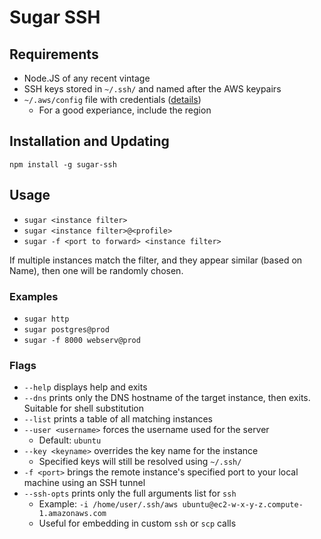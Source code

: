 # Sugar SSH

## Requirements
* Node.JS of any recent vintage
* SSH keys stored in ``~/.ssh/`` and named after the AWS keypairs
* `~/.aws/config` file with credentials ([details](https://github.com/aws/aws-cli#getting-started))
  * For a good experiance, include the region

## Installation and Updating
`npm install -g sugar-ssh`

## Usage
* `sugar <instance filter>`
* `sugar <instance filter>@<profile>`
* `sugar -f <port to forward> <instance filter>`

If multiple instances match the filter, and they appear similar (based on Name), then one will be randomly chosen.

### Examples
* `sugar http`
* `sugar postgres@prod`
* `sugar -f 8000 webserv@prod`

### Flags
* `--help` displays help and exits
* `--dns` prints only the DNS hostname of the target instance, then exits. Suitable for shell substitution
* `--list` prints a table of all matching instances
* `--user <username>` forces the username used for the server
  * Default: `ubuntu`
* `--key <keyname>` overrides the key name for the instance
  * Specified keys will still be resolved using `~/.ssh/`
* `-f <port>` brings the remote instance's specified port to your local machine using an SSH tunnel
* `--ssh-opts` prints only the full arguments list for `ssh`
  * Example: `-i /home/user/.ssh/aws ubuntu@ec2-w-x-y-z.compute-1.amazonaws.com`
  * Useful for embedding in custom `ssh` or `scp` calls
